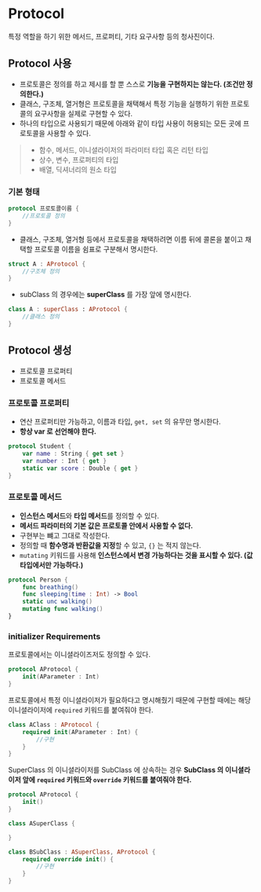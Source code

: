 # Protocol
특정 역할을 하기 위한 메서드, 프로퍼티, 기타 요구사항 등의 청사진이다.

## Protocol 사용
- 프로토콜은 정의를 하고 제시를 할 뿐 스스로 <b>기능을 구현하지는 않는다. (조건만 정의한다.)</b>
- 클래스, 구조체, 열거형은 프로토콜을 채택해서 특정 기능을 실행하기 위한 프로토콜의 요구사항을 실제로 구현할 수 있다.
- 하나의 타입으로 사용되기 때문에 아래와 같이 타입 사용이 허용되는 모든 곳에 프로토콜을 사용할 수 있다.

> - 함수, 메서드, 이니셜라이저의 파라미터 타입 혹은 리턴 타입
> - 상수, 변수, 프로퍼티의 타입
> - 배열, 딕셔너리의 원소 타입

### 기본 형태
```swift
protocol 프로토콜이름 {
    //프로토콜 정의
}
```

- 클래스, 구조체, 열거형 등에서 프로토콜을 채택하려면 이름 뒤에 콜론을 붙이고 채택할 프로토콜 이름을 쉼표로 구분해서 명시한다.

```swift
struct A : AProtocol {
    //구조체 정의
}
```
- subClass 의 경우에는 <b>superClass</b> 를 가장 앞에 명시한다.

```swift
class A : superClass : AProtocol {
    //클래스 정의
}
```

## Protocol 생성
- 프로토콜 프로퍼티
- 프로토콜 메서드

### 프로토콜 프로퍼티
- 연산 프로퍼티만 가능하고, 이름과 타입, ```get, set``` 의 유무만 명시한다.
- <b>항상 var 로 선언해야 한다.</b>

```swift
protocol Student {
    var name : String { get set }
    var number : Int { get }
    static var score : Double { get }
}
```

### 프로토콜 메서드
- <b>인스턴스 메서드</b>와 <b>타입 메서드</b>를 정의할 수 있다.
- <b>메서드 파라미터의 기본 값은 프로토콜 안에서 사용할 수 없다.</b>
- 구현부는 뺴고 그대로 작성한다.
- 정의할 때 <b>함수명과 반환값을 지정</b>할 수 있고, ```{}``` 는 적지 않는다.
- ```mutating``` 키워드를 사용해 <b>인스턴스에서 변경 가능하다는 것을 표시할 수 있다. (값 타입에서만 가능하다.)</b>

```swift
protocol Person {
    func breathing()
    func sleeping(time : Int) -> Bool
    static unc walking()
    mutating func walking()
} 
```

### initializer Requirements
프로토콜에서는 이니셜라이즈저도 정의할 수 있다.

```swift
protocol AProtocol {
    init(AParameter : Int)
}
```

프로토콜에서 특정 이니셜라이저가 필요하다고 명시해줬기 때문에 구현할 때에는 해당 이니셜라이저에 ```required``` 키워드를 붙여줘야 한다.

```swift
class AClass : AProtocol {
    required init(AParameter : Int) {
        //구현
    }
}
```

SuperClass 의 이니셜라이저를 SubClass 에 상속하는 경우 <b>SubClass 의 이니셜라이저 앞에 ```required``` 키워드와 ```override``` 키워드를 붙여줘야 한다.</b>

```swift
protocol AProtocol {
    init()
}

class ASuperClass {

}

class BSubClass : ASuperClass, AProtocol {
    required override init() {
        //구현
    }
}
```